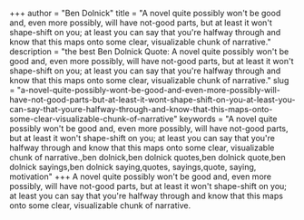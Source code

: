 +++
author = "Ben Dolnick"
title = "A novel quite possibly won't be good and, even more possibly, will have not-good parts, but at least it won't shape-shift on you; at least you can say that you're halfway through and know that this maps onto some clear, visualizable chunk of narrative."
description = "the best Ben Dolnick Quote: A novel quite possibly won't be good and, even more possibly, will have not-good parts, but at least it won't shape-shift on you; at least you can say that you're halfway through and know that this maps onto some clear, visualizable chunk of narrative."
slug = "a-novel-quite-possibly-wont-be-good-and-even-more-possibly-will-have-not-good-parts-but-at-least-it-wont-shape-shift-on-you-at-least-you-can-say-that-youre-halfway-through-and-know-that-this-maps-onto-some-clear-visualizable-chunk-of-narrative"
keywords = "A novel quite possibly won't be good and, even more possibly, will have not-good parts, but at least it won't shape-shift on you; at least you can say that you're halfway through and know that this maps onto some clear, visualizable chunk of narrative.,ben dolnick,ben dolnick quotes,ben dolnick quote,ben dolnick sayings,ben dolnick saying,quotes, sayings,quote, saying, motivation"
+++
A novel quite possibly won't be good and, even more possibly, will have not-good parts, but at least it won't shape-shift on you; at least you can say that you're halfway through and know that this maps onto some clear, visualizable chunk of narrative.
